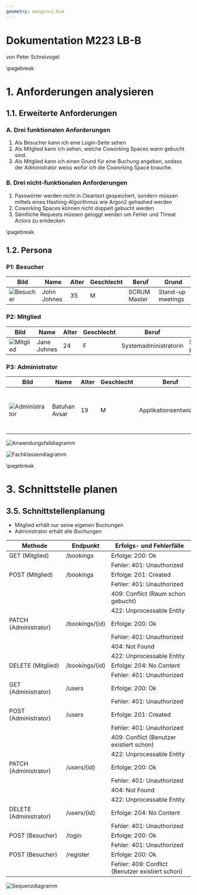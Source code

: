 ```yaml
---
geometry: margin=1.5cm
---
```


# Dokumentation M223 LB-B

von Peter Schreivogel

\pagebreak

# 1. Anforderungen analysieren

## 1.1. Erweiterte Anforderungen

### A. Drei funktionalen Anforderungen

1. Als Besucher kann ich eine Login-Seite sehen
2. Als Mitglied kann ich sehen, welche Coworking Spaces wann gebucht sind.
3. Als Mitglied kann ich einen Grund für eine Buchung angeben, sodass der
   Administrator weiss wofür ich die Coworking Space brauche.

### B. Drei nicht-funktionalen Anforderungen

1. Passwörter werden nicht in Cleartext gespeichert, sondern müssen mittels
   eines Hashing-Algorithmus wie Argon2 gehashed werden
2. Coworking Spaces können nicht doppelt gebucht werden
3. Sämtliche Requests müssen geloggt werden um Fehler und Threat Actors zu entdecken

\pagebreak

## 1.2. Persona

### P1: Besucher

| Bild                          | Name        | Alter | Geschlecht | Beruf        | Grund             |
| ----------------------------- | ----------- | ----- | ---------- | ------------ | ----------------- |
| ![Besucher](img/besucher.jpg) | John Johnes | 35    | M          | SCRUM Master | Stand-up meetings |

### P2: Mitglied

| Bild                          | Name        | Alter | Geschlecht | Beruf                 | Grund                           |
| ----------------------------- | ----------- | ----- | ---------- | --------------------- | ------------------------------- |
| ![Mitglied](img/mitglied.jpg) | Jane Johnes | 24    | F          | Systemadministratorin | Systemmigration planen mit Team |

### P3: Administrator

| Bild                                    | Name          | Alter | Geschlecht | Beruf                  | Grund                                         |
| --------------------------------------- | ------------- | ----- | ---------- | ---------------------- | --------------------------------------------- |
| ![Administrator](img/administrator.jpg) | Batuhan Avsar | 19    | M          | Applikationsentwickler | Neue Web-Applikation an Investoren vorstellen |

![Anwendungsfalldiagramm](img/usecase.svg)

![Fachklassendiagramm](img/class.svg)

\pagebreak

# 3. Schnittstelle planen

## 3.5. Schnittstellenplanung

- Mitglied erhält nur seine eigenen Buchungen
- Administrator erhält alle Buchungen

| Methode                | Endpunkt       | Erfolgs- und Fehlerfälle                         |
| ---------------------- | -------------- | ------------------------------------------------ |
| GET (Mitglied)         | /bookings      | Erfolge: 200: Ok                                 |
|                        |                | Fehler: 401: Unauthorized                        |
| POST (Mitglied)        | /bookings      | Erfolge: 201: Created                            |
|                        |                | Fehler: 401: Unauthorized                        |
|                        |                | 409: Conflict (Raum schon gebucht)               |
|                        |                | 422: Unprocessable Entity                        |
| PATCH (Administrator)  | /bookings/{id} | Erfolge: 200: Ok                                 |
|                        |                | Fehler: 401: Unauthorized                        |
|                        |                | 404: Not Found                                   |
|                        |                | 422: Unprocessable Entity                        |
| DELETE (Mitglied)      | /bookings/{id} | Erfolge: 204: No Content                         |
|                        |                | Fehler: 401: Unauthorized                        |
| GET (Administrator)    | /users         | Erfolge: 200: Ok                                 |
|                        |                | Fehler: 401: Unauthorized                        |
| POST (Administrator)   | /users         | Erfolge: 201: Created                            |
|                        |                | Fehler: 401: Unauthorized                        |
|                        |                | 409: Conflict (Benutzer existiert schon)         |
|                        |                | 422: Unprocessable Entity                        |
| PATCH (Administrator)  | /users/{id}    | Erfolge: 200: Ok                                 |
|                        |                | Fehler: 401: Unauthorized                        |
|                        |                | 404: Not Found                                   |
|                        |                | 422: Unprocessable Entity                        |
| DELETE (Administrator) | /users/{id}    | Erfolge: 204: No Content                         |
|                        |                | Fehler: 401: Unauthorized                        |
| POST (Besucher)        | /login         | Erfolge: 200: Ok                                 |
|                        |                | Fehler: 401: Unauthorized                        |
| POST (Besucher)        | /register      | Erfolge: 200: Ok                                 |
|                        |                | Fehler: 409: Conflict (Benutzer existiert schon) |

![Sequenzdiagramm](img/sequence.svg)
